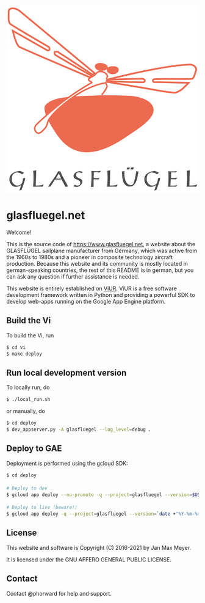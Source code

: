 ![Glasflügel Logo](deploy/static/images/glasfluegel_logo_full.svg)

# glasfluegel.net

Welcome!

This is the source code of https://www.glasfluegel.net, a website about the GLASFLÜGEL sailplane manufacturer from Germany, which was active from the 1960s to 1980s and a pioneer in composite technology aircraft production. Because this website and its community is mostly located in german-speaking countries, the rest of this README is in german, but you can ask any question if further assistance is needed.

This website is entirely established on [ViUR](https://viur.is). ViUR is a free software development framework written in Python and providing a powerful SDK to develop web-apps running on the Google App Engine platform.

## Build the Vi

To build the Vi, run

```bash
$ cd vi
$ make deploy
```

## Run local development version

To locally run, do

```bash
$ ./local_run.sh
```

or manually, do

```bash
$ cd deploy
$ dev_appserver.py -A glasfluegel --log_level=debug .
```

## Deploy to GAE

Deployment is performed using the gcloud SDK:

```bash
$ cd deploy

# Deploy to dev
$ gcloud app deploy --no-promote -q --project=glasfluegel --version=$USER-dev

# Deploy to live (beware!)
$ gcloud app deploy -q --project=glasfluegel --version=`date +"%Y-%m-%d"-$USER`
```

## License

This website and software is Copyright (C) 2016-2021 by Jan Max Meyer.

It is licensed under the GNU AFFERO GENERAL PUBLIC LICENSE.

## Contact

Contact @phorward for help and support.
